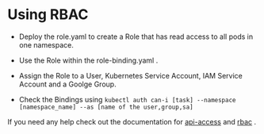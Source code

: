 # Using RBAC 

- Deploy the role.yaml to create a Role that has read access to all pods in one namespace.

- Use the Role within the role-binding.yaml .

- Assign the Role to a User, Kubernetes Service Account, IAM Service Account and a Goolge Group.

- Check the Bindings using `kubectl auth can-i [task] --namespace [namespace_name] --as [name of the user,group,sa]`


If you need any help check out the documentation for [api-access](https://kubernetes.io/docs/reference/access-authn-authz/authorization/#checking-api-access) and [rbac](https://kubernetes.io/docs/reference/access-authn-authz/rbac/) .
